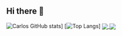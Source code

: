 ## Hi there 👋

<!--
**Carlos-Ballon/Carlos-Ballon** is a ✨ _special_ ✨ repository because its `README.md` (this file) appears on your GitHub profile.
-->
![Carlos GitHub stats](https://github-readme-stats.vercel.app/api?username=Carlos-Ballon&show_icons=true&theme=vue)]
[![Top Langs](https://github-readme-stats.vercel.app/api/top-langs/?username=Carlos-Ballon&layout=compact)]
<a href="https://github.com//Carlos-Ballon/github-readme-stats">
  <img align="center" src="https://github-readme-stats.vercel.app/api/pin/?username=/Carlos-Ballon&repo=github-readme-stats" />
</a>
<a href="https://github.com//Carlos-Ballon/COVID-19_DMII_ICA_Cross-Sectional">
  <img align="center" src="https://github-readme-stats.vercel.app/api/pin/?username=Carlos-Ballon&repo=COVID-19_DMII_ICA_Cross-Sectional" />
</a>

